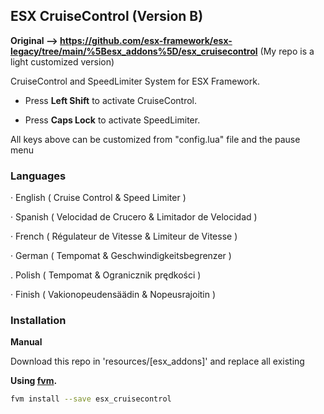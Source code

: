 ## ESX CruiseControl (Version B)

**Original --> https://github.com/esx-framework/esx-legacy/tree/main/%5Besx_addons%5D/esx_cruisecontrol**
(My repo is a light customized version)

CruiseControl and SpeedLimiter System for ESX Framework.

- Press **Left Shift** to activate CruiseControl.

- Press **Caps Lock** to activate SpeedLimiter.

All keys above can be customized from "config.lua" file and the pause menu

### Languages

· English ( Cruise Control & Speed Limiter )

· Spanish ( Velocidad de Crucero & Limitador de Velocidad )

· French ( Régulateur de Vitesse & Limiteur de Vitesse )

· German ( Tempomat & Geschwindigkeitsbegrenzer )

. Polish ( Tempomat & Ogranicznik prędkości )

· Finish ( Vakionopeudensäädin & Nopeusrajoitin )

### Installation

**Manual**

Download this repo in 'resources/[esx_addons]' and replace all existing

**Using [fvm](https://github.com/qlaffont/fvm-installer).**
```bash
fvm install --save esx_cruisecontrol
```
